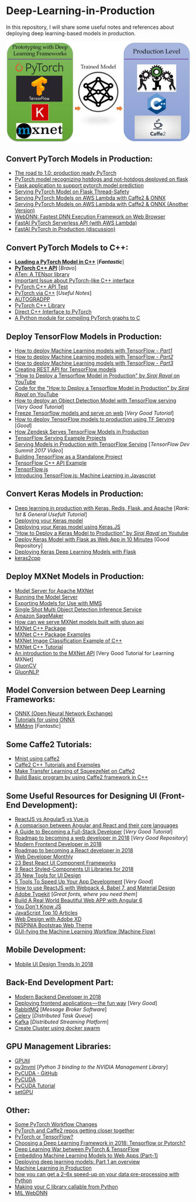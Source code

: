 # Deep-Learning-in-Production
In this repository, I will share some useful notes and references about deploying deep learning-based models in production.

<p align="center">
  <img src="./Final-Logo.jpg?raw=true" alt="Logo"/>
</p>

## Convert PyTorch Models in Production:
- [The road to 1.0: production ready PyTorch](https://pytorch.org/2018/05/02/road-to-1.0.html)
- [PyTorch model recognizing hotdogs and not-hotdogs deployed on flask](https://github.com/jaroslaw-weber/hotdog-not-hotdog)
- [Flask application to support pytorch model prediction](https://github.com/craigsidcarlson/PytorchFlaskApp)
- [Serving PyTorch Model on Flask Thread-Safety](https://discuss.pytorch.org/t/serving-pytorch-model-on-flask-thread-safety/13921)
- [Serving PyTorch Models on AWS Lambda with Caffe2 & ONNX](https://machinelearnings.co/serving-pytorch-models-on-aws-lambda-with-caffe2-onnx-7b096806cfac)
- [Serving PyTorch Models on AWS Lambda with Caffe2 & ONNX (Another Version)](https://blog.waya.ai/deploy-deep-machine-learning-in-production-the-pythonic-way-a17105f1540e)
- [WebDNN: Fastest DNN Execution Framework on Web Browser](https://github.com/mil-tokyo/webdnn)
- [FastAI PyTorch Serverless API (with AWS Lambda)](https://github.com/alecrubin/pytorch-serverless/)
- [FastAI PyTorch in Production (discussion)](http://forums.fast.ai/t/fastai-pytorch-in-production/16928)

## Convert PyTorch Models to C++:
- [**Loading a PyTorch Model in C++**](https://pytorch.org/tutorials/advanced/cpp_export.html) [_**Fantastic**_]
- [**PyTorch C++ API**](https://pytorch.org/cppdocs/index.html) [_Bravo_]
- [ATen: A TENsor library](https://github.com/pytorch/pytorch/tree/master/aten)
- [Important Issue about PyTorch-like C++ interface](https://github.com/pytorch/pytorch/issues/3335)
- [PyTorch C++ API Test](https://github.com/pytorch/pytorch/tree/master/test/cpp/api)
- [PyTorch via C++](https://discuss.pytorch.org/t/pytorch-via-c/19234) [_Useful Notes_]
- [AUTOGRADPP](https://github.com/pytorch/pytorch/tree/master/torch/csrc/api)
- [PyTorch C++ Library](https://github.com/warmspringwinds/pytorch-cpp)
- [Direct C++ Interface to PyTorch](https://github.com/ebetica/autogradpp)
- [A Python module for compiling PyTorch graphs to C](https://github.com/lantiga/pytorch2c)

## Deploy TensorFlow Models in Production:
- [How to deploy Machine Learning models with TensorFlow - _Part1_](https://towardsdatascience.com/how-to-deploy-machine-learning-models-with-tensorflow-part-1-make-your-model-ready-for-serving-776a14ec3198)
- [How to deploy Machine Learning models with TensorFlow - _Part2_](https://towardsdatascience.com/how-to-deploy-machine-learning-models-with-tensorflow-part-2-containerize-it-db0ad7ca35a7)
- [How to deploy Machine Learning models with TensorFlow - _Part3_](https://towardsdatascience.com/how-to-deploy-machine-learning-models-with-tensorflow-part-3-into-the-cloud-7115ff774bb6)
- [Creating REST API for TensorFlow models](https://becominghuman.ai/creating-restful-api-to-tensorflow-models-c5c57b692c10)
- ["How to Deploy a Tensorflow Model in Production" by _Siraj Raval_ on YouTube](https://www.youtube.com/watch?v=T_afaArR0E8)
- [Code for the "How to Deploy a Tensorflow Model in Production" by _Siraj Raval_ on YouTube](https://github.com/llSourcell/How-to-Deploy-a-Tensorflow-Model-in-Production)
- [How to deploy an Object Detection Model with TensorFlow serving](https://medium.freecodecamp.org/how-to-deploy-an-object-detection-model-with-tensorflow-serving-d6436e65d1d9) [_Very Good Tutorial_]
- [Freeze Tensorflow models and serve on web](http://cv-tricks.com/how-to/freeze-tensorflow-models/) [_Very Good Tutorial_]
- [How to deploy TensorFlow models to production using TF Serving](https://medium.freecodecamp.org/how-to-deploy-tensorflow-models-to-production-using-tf-serving-4b4b78d41700) [_Good_]
- [How Zendesk Serves TensorFlow Models in Production](https://medium.com/zendesk-engineering/how-zendesk-serves-tensorflow-models-in-production-751ee22f0f4b)
- [TensorFlow Serving Example Projects](https://github.com/Vetal1977/tf_serving_example)
- [Serving Models in Production with TensorFlow Serving](https://www.youtube.com/watch?v=q_IkJcPyNl0) [_TensorFlow Dev Summit 2017 Video_]
- [Building TensorFlow as a Standalone Project](https://tuatini.me/building-tensorflow-as-a-standalone-project/)
- [TensorFlow C++ API Example](https://github.com/jhjin/tensorflow-cpp)
- [TensorFlow.js](https://js.tensorflow.org/)
- [Introducing TensorFlow.js: Machine Learning in Javascript](https://medium.com/tensorflow/introducing-tensorflow-js-machine-learning-in-javascript-bf3eab376db)

## Convert Keras Models in Production:
- [Deep learning in production with Keras, Redis, Flask, and Apache](https://www.pyimagesearch.com/2018/02/05/deep-learning-production-keras-redis-flask-apache/) [_Rank: 1st & General Usefult Tutorial_]
- [Deploying your Keras model](https://medium.com/@burgalon/deploying-your-keras-model-35648f9dc5fb)
- [Deploying your Keras model using Keras.JS](https://becominghuman.ai/deploying-your-keras-model-using-keras-js-2e5a29589ad8)
- ["How to Deploy a Keras Model to Production" by _Siraj Raval_ on Youtube](https://github.com/llSourcell/how_to_deploy_a_keras_model_to_production)
- [Deploy Keras Model with Flask as Web App in 10 Minutes](https://github.com/mtobeiyf/keras-flask-deploy-webapp) [Good Repository]
- [Deploying Keras Deep Learning Models with Flask](https://towardsdatascience.com/deploying-keras-deep-learning-models-with-flask-5da4181436a2)
- [keras2cpp](https://github.com/pplonski/keras2cpp)

## Deploy MXNet Models in Production:
- [Model Server for Apache MXNet](https://github.com/awslabs/mxnet-model-server)
- [Running the Model Server](https://github.com/awslabs/mxnet-model-server/blob/master/docs/server.md)
- [Exporting Models for Use with MMS](https://github.com/awslabs/mxnet-model-server/blob/master/docs/export.md)
- [Single Shot Multi Object Detection Inference Service](https://github.com/awslabs/mxnet-model-server/blob/master/examples/ssd/README.md)
- [Amazon SageMaker](https://aws.amazon.com/sagemaker/)
- [How can we serve MXNet models built with gluon api](https://discuss.mxnet.io/t/how-can-we-serve-mxnet-models-built-with-gluon-api/684)
- [MXNet C++ Package](https://github.com/apache/incubator-mxnet/tree/master/cpp-package)
- [MXNet C++ Package Examples](https://github.com/apache/incubator-mxnet/tree/master/cpp-package/example)
- [MXNet Image Classification Example of C++](https://github.com/apache/incubator-mxnet/tree/master/example/image-classification/predict-cpp)
- [MXNet C++ Tutorial](http://mxnet.incubator.apache.org/tutorials/c%2B%2B/basics.html)
- [An introduction to the MXNet API](https://becominghuman.ai/an-introduction-to-the-mxnet-api-part-1-848febdcf8ab) [Very Good Tutorial for Learning MXNet]
- [GluonCV](https://gluon-cv.mxnet.io/)
- [GluonNLP](http://gluon-nlp.mxnet.io/)

## Model Conversion between Deep Learning Frameworks:
- [ONNX (Open Neural Network Exchange)](https://onnx.ai/)
- [Tutorials for using ONNX](https://github.com/onnx/tutorials)
- [MMdnn](https://github.com/Microsoft/MMdnn) [_Fantastic_]

## Some Caffe2 Tutorials:
- [Mnist using caffe2](http://vast.uccs.edu/~adhamija/blog/MNIST_singleGPU.html)
- [Caffe2 C++ Tutorials and Examples](https://github.com/leonardvandriel/caffe2_cpp_tutorial)
- [Make Transfer Learning of SqueezeNet on Caffe2](https://medium.com/@KazamiXHayato/make-transfer-learning-in-caffe2-21d96c47ba0e)
- [Build Basic program by using Caffe2 framework in C++](https://medium.com/@KazamiXHayato/write-caffe2-program-in-c-5519e2646382)

## Some Useful Resources for Designing UI (Front-End Development):
- [ReactJS vs Angular5 vs Vue.js](https://medium.com/@TechMagic/reactjs-vs-angular5-vs-vue-js-what-to-choose-in-2018-b91e028fa91d)
- [A comparison between Angular and React and their core languages](https://medium.freecodecamp.org/a-comparison-between-angular-and-react-and-their-core-languages-9de52f485a76)
- [A Guide to Becoming a Full-Stack Developer](https://medium.com/coderbyte/a-guide-to-becoming-a-full-stack-developer-in-2017-5c3c08a1600c) [_Very Good Tutorial_]
- [Roadmap to becoming a web developer in 2018](https://github.com/kamranahmedse/developer-roadmap) [_Very Good Repository_]
- [Modern Frontend Developer in 2018](https://medium.com/tech-tajawal/modern-frontend-developer-in-2018-4c2072fa2b9c)
- [Roadmap to becoming a React developer in 2018](https://github.com/adam-golab/react-developer-roadmap)
- [Web Developer Monthly](https://medium.com/@andreineagoie/web-developer-monthly-july-2018-513e02f15fb6)
- [23 Best React UI Component Frameworks](https://hackernoon.com/23-best-react-ui-component-libraries-and-frameworks-250a81b2ac42)
- [9 React Styled-Components UI Libraries for 2018](https://blog.bitsrc.io/9-react-styled-components-ui-libraries-for-2018-4e1a0bd3e179)
- [35 New Tools for UI Design](https://blog.prototypr.io/35-new-tools-for-ui-design-412cf1d701fd)
- [5 Tools To Speed Up Your App Development](https://medium.com/swlh/5-tools-to-speed-up-your-app-development-6979d0e49e34) [_Very Good_]
- [How to use ReactJS with Webpack 4, Babel 7, and Material Design](https://medium.freecodecamp.org/how-to-use-reactjs-with-webpack-4-babel-7-and-material-design-ff754586f618)
- [Adobe Typekit](https://typekit.com/) [_Great fonts, where you need them_]
- [Build A Real World Beautiful Web APP with Angular 6](https://medium.com/@hamedbaatour/build-a-real-world-beautiful-web-app-with-angular-6-a-to-z-ultimate-guide-2018-part-i-e121dd1d55e)
- [You Don't Know JS](https://github.com/getify/You-Dont-Know-JS)
- [JavaScript Top 10 Articles](https://medium.mybridge.co/javascript-top-10-articles-for-the-past-month-v-sep-2018-8f27a300d6c5)
- [Web Design with Adobe XD](https://medium.freecodecamp.org/a-developers-guide-to-web-design-for-non-designers-1f64ce28c38d)
- [INSPINIA Bootstrap Web Theme](https://wrapbootstrap.com/theme/inspinia-responsive-admin-theme-WB0R5L90S)
- [GUI-fying the Machine Learning Workflow (Machine Flow)](https://towardsdatascience.com/gui-fying-the-machine-learning-workflow-towards-rapid-discovery-of-viable-pipelines-cab2552c909f)

## Mobile Development:
- [Mobile UI Design Trends In 2018](https://uxplanet.org/mobile-ui-design-trends-in-2018-ccd26031dfd8)  

## Back-End Development Part:
- [Modern Backend Developer in 2018](https://medium.com/tech-tajawal/modern-backend-developer-in-2018-6b3f7b5f8b9)
- [Deploying frontend applications — the fun way](https://hackernoon.com/deploying-frontend-applications-the-fun-way-bc3f69e15331) [_Very Good_]
- [RabbitMQ](https://www.rabbitmq.com/) [_Message Broker Software_]
- [Celery](http://www.celeryproject.org/) [_Distributed Task Queue_]
- [Kafka](https://kafka.apache.org/) [_Distributed Streaming Platform_]
- [Create Cluster using docker swarm](https://medium.com/tech-tajawal/create-cluster-using-docker-swarm-94d7b2a10c43)  

## GPU Management Libraries:
- [GPUtil](https://github.com/anderskm/gputil)
- [py3nvml](https://github.com/fbcotter/py3nvml) [_Python 3 binding to the NVIDIA Management Library_]
- [PyCUDA - GitHub](https://github.com/inducer/pycuda)
- [PyCUDA](https://mathema.tician.de/software/pycuda/)
- [PyCUDA Tutorial](https://documen.tician.de/pycuda/)
- [setGPU](https://github.com/bamos/setGPU)  

## Other:
- [Some PyTorch Workflow Changes](https://github.com/pytorch/pytorch/issues/6032)
- [PyTorch and Caffe2 repos getting closer together](https://github.com/caffe2/caffe2/issues/2439#issuecomment-391155017)
- [PyTorch or TensorFlow?](https://awni.github.io/pytorch-tensorflow/)
- [Choosing a Deep Learning Framework in 2018: Tensorflow or Pytorch?](http://cv-tricks.com/deep-learning-2/tensorflow-or-pytorch/)
- [Deep Learning War between PyTorch & TensorFlow](https://hub.packtpub.com/can-a-production-ready-pytorch-1-0-give-tensorflow-a-tough-time/)
- [Embedding Machine Learning Models to Web Apps (Part-1)](https://towardsdatascience.com/embedding-machine-learning-models-to-web-apps-part-1-6ab7b55ee428)
- [Deploying deep learning models: Part 1 an overview](https://towardsdatascience.com/deploying-deep-learning-models-part-1-an-overview-77b4d01dd6f7)
- [Machine Learning in Production](https://medium.com/contentsquare-engineering-blog/machine-learning-in-production-c53b43283ab1)
- [how you can get a 2–6x speed-up on your data pre-processing with Python](https://towardsdatascience.com/heres-how-you-can-get-a-2-6x-speed-up-on-your-data-pre-processing-with-python-847887e63be5)
- [Making your C library callable from Python](https://medium.com/@shamir.stav_83310/making-your-c-library-callable-from-python-by-wrapping-it-with-cython-b09db35012a3)
- [MIL WebDNN](https://mil-tokyo.github.io/webdnn/)

